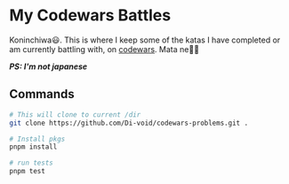 # My Codewars Battles

Koninchiwa😃. This is where I keep some of the katas I have completed or am currently battling with, on [codewars](https://www.codewars.com/). Mata ne👋🏾

**_PS: I'm not japanese_**

## Commands

```bash
# This will clone to current /dir
git clone https://github.com/Di-void/codewars-problems.git .

# Install pkgs
pnpm install

# run tests
pnpm test
```
